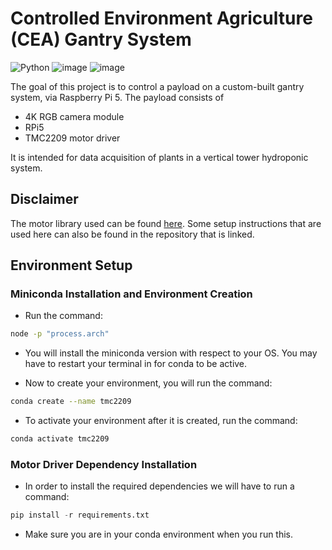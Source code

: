 # Controlled Environment Agriculture (CEA) Gantry System
![Python](https://img.shields.io/badge/Python-FFD43B?style=for-the-badge&logo=python&logoColor=blue)
![image](https://img.shields.io/badge/OpenCV-27338e?style=for-the-badge&logo=OpenCV&logoColor=white)
![image](https://img.shields.io/badge/Raspberry%20Pi-A22846?style=for-the-badge&logo=Raspberry%20Pi&logoColor=white)

The goal of this project is to control a payload on a custom-built gantry system, via Raspberry Pi 5. The payload consists of
- 4K RGB camera module
- RPi5
- TMC2209 motor driver
  
It is intended for data acquisition of plants in a vertical tower hydroponic system. 

## Disclaimer
The motor library used can be found [here](https://github.com/Chr157i4n/TMC2209_Raspberry_Pi).
Some setup instructions that are used here can also be found in the repository that is linked.

## Environment Setup

### **Miniconda Installation and Environment Creation**

- Run the command: 
```bash
node -p "process.arch"
```
- You will install the miniconda version with respect to your OS. You may have to restart your terminal in for conda to be active.


- Now to create your environment, you will run the command:
```bash
conda create --name tmc2209
```

- To activate your environment after it is created, run the command:
```bash
conda activate tmc2209
```

### **Motor Driver Dependency Installation**

- In order to install the required dependencies we will have to run a command:
```python
pip install -r requirements.txt
```
- Make sure you are in your conda environment when you run this.
